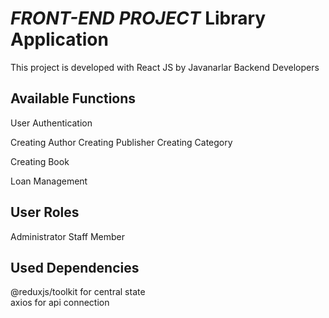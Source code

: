# **_FRONT-END PROJECT_** Library Application

This project is developed with React JS by Javanarlar Backend Developers

## Available Functions

User Authentication

Creating Author
Creating Publisher
Creating Category

Creating Book

Loan Management

## User Roles
Administrator
Staff
Member

## Used Dependencies
@reduxjs/toolkit for central state<br>
axios for api connection

